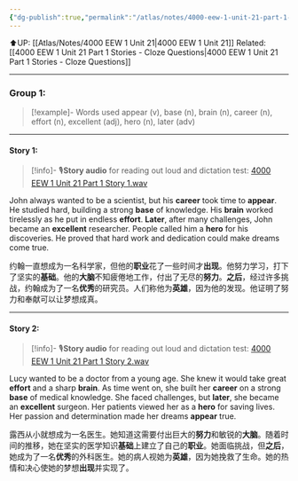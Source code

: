 ```yaml
---
{"dg-publish":true,"permalink":"/atlas/notes/4000-eew-1-unit-21-part-1-stories/"}
---
```


⬆️UP: [[Atlas/Notes/4000 EEW 1 Unit 21\|4000 EEW 1 Unit 21]]
Related: [[4000 EEW 1 Unit 21 Part 1 Stories - Cloze Questions\|4000 EEW 1 Unit 21 Part 1 Stories - Cloze Questions]]

---


### Group 1:

> [!example]- Words used
> appear (v), base (n), brain (n), career (n), effort (n), excellent (adj), hero (n), later (adv)

---

#### Story 1:

> [!info]- 🎙️**Story audio** for reading out loud and dictation test: [4000 EEW 1 Unit 21 Part 1 Story 1.wav](https://drive.google.com/file/d/17eghaOFETiVV1fEeqdpQ_lOcCY_xsGsx/view?usp=drive_link)

John always wanted to be a scientist, but his **career** took time to **appear**. He studied hard, building a strong **base** of knowledge. His **brain** worked tirelessly as he put in endless **effort**. **Later**, after many challenges, John became an **excellent** researcher. People called him a **hero** for his discoveries. He proved that hard work and dedication could make dreams come true.

约翰一直想成为一名科学家，但他的**职业**花了一些时间才**出现**。他努力学习，打下了坚实的**基础**。他的**大脑**不知疲倦地工作，付出了无尽的**努力**。**之后**，经过许多挑战，约翰成为了一名**优秀**的研究员。人们称他为**英雄**，因为他的发现。他证明了努力和奉献可以让梦想成真。

---
#### Story 2:

> [!info]- 🎙️**Story audio** for reading out loud and dictation test: [4000 EEW 1 Unit 21 Part 1 Story 2.wav](https://drive.google.com/file/d/1EnZ-068YaRN_MCBDQXHVpERjAVc_8VqM/view?usp=drive_link)

Lucy wanted to be a doctor from a young age. She knew it would take great **effort** and a sharp **brain**. As time went on, she built her **career** on a strong **base** of medical knowledge. She faced challenges, but **later**, she became an **excellent** surgeon. Her patients viewed her as a **hero** for saving lives. Her passion and determination made her dreams **appear** true.

露西从小就想成为一名医生。她知道这需要付出巨大的**努力**和敏锐的**大脑**。随着时间的推移，她在坚实的医学知识**基础**上建立了自己的**职业**。她面临挑战，但**之后**，她成为了一名**优秀**的外科医生。她的病人视她为**英雄**，因为她挽救了生命。她的热情和决心使她的梦想**出现**并实现了。